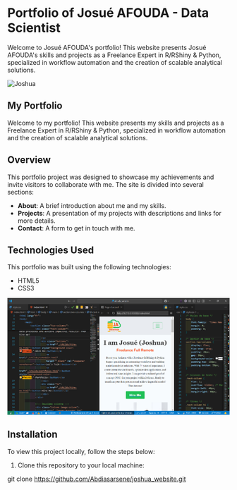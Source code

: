 # Portfolio of Josué AFOUDA - Data Scientist

Welcome to Josué AFOUDA's portfolio! This website presents Josué AFOUDA's skills and projects as a Freelance Expert in R/RShiny & Python, specialized in workflow automation and the creation of scalable analytical solutions.

![Joshua](./portfolio_joshua.png)

## My Portfolio

Welcome to my portfolio! This website presents my skills and projects as a Freelance Expert in R/RShiny & Python, specialized in workflow automation and the creation of scalable analytical solutions.

## Overview

This portfolio project was designed to showcase my achievements and invite visitors to collaborate with me. The site is divided into several sections:

- **About**: A brief introduction about me and my skills.
- **Projects**: A presentation of my projects with descriptions and links for more details.
- **Contact**: A form to get in touch with me.

## Technologies Used

This portfolio was built using the following technologies:

- HTML5
- CSS3

![scrit](./code_screen.png)

## Installation

To view this project locally, follow the steps below:

1. Clone this repository to your local machine:

git clone https://github.com/Abdiasarsene/joshua_website.git
